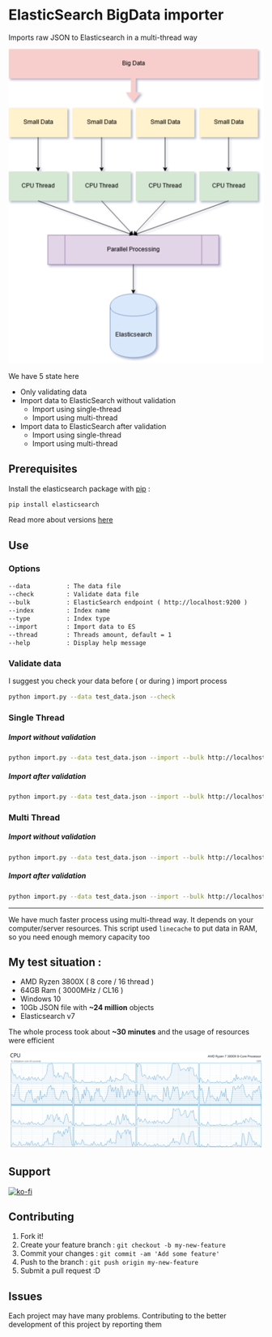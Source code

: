 # ElasticSearch BigData importer

Imports raw JSON to Elasticsearch in a multi-thread way

![diagram](Diagram.png)

We have 5 state here

- Only validating data
- Import data to ElasticSearch without validation
  - Import using single-thread
  - Import using multi-thread
- Import data to ElasticSearch after validation
  - Import using single-thread
  - Import using multi-thread

## Prerequisites

Install the elasticsearch package with [pip](https://pypi.python.org/pypi/elasticsearch) :

```bash
pip install elasticsearch
```

Read more about versions [here](https://github.com/elastic/elasticsearch-py#compatibility)

## Use

### Options

```
--data          : The data file
--check         : Validate data file
--bulk          : ElasticSearch endpoint ( http://localhost:9200 )
--index         : Index name
--type          : Index type
--import        : Import data to ES
--thread        : Threads amount, default = 1
--help          : Display help message
```

### Validate data

I suggest you check your data before ( or during ) import process

```bash
python import.py --data test_data.json --check
```

### Single Thread

##### Import without validation

```bash
python import.py --data test_data.json --import --bulk http://localhost:9200 --index index_name --type type_name
```

##### Import after validation

```bash
python import.py --data test_data.json --import --bulk http://localhost:9200 --index index_name --type type_name --check
```

### Multi Thread

##### Import without validation

```bash
python import.py --data test_data.json --import --bulk http://localhost:9200 --index index_name --type type_name --thread 16
```

##### Import after validation

```bash
python import.py --data test_data.json --import --bulk http://localhost:9200 --index index_name --type type_name --check --thread 16
```

---

We have much faster process using multi-thread way. It depends on your computer/server resources. This script used `linecache` to put data in RAM, so you need enough memory capacity too

## My test situation :

- AMD Ryzen 3800X ( 8 core / 16 thread )
- 64GB Ram ( 3000MHz / CL16 )
- Windows 10
- 10Gb JSON file with **~24 million** objects
- Elasticsearch v7

The whole process took about **~30 minutes** and the usage of resources were efficient

![usage](threads.png)

## Support

[![ko-fi](https://www.ko-fi.com/img/githubbutton_sm.svg)](https://ko-fi.com/D1D1WGU9)

## Contributing

1. Fork it!
2. Create your feature branch : `git checkout -b my-new-feature`
3. Commit your changes : `git commit -am 'Add some feature'`
4. Push to the branch : `git push origin my-new-feature`
5. Submit a pull request :D

## Issues

Each project may have many problems. Contributing to the better development of this project by reporting them
